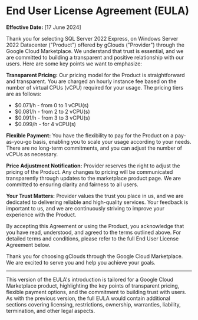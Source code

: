 # End User License Agreement (EULA)

**Effective Date:** [17 June 2024]

Thank you for selecting SQL Server 2022 Express, on Windows Server 2022 Datacenter ("Product") offered by gClouds ("Provider") through the Google Cloud Marketplace. We understand that trust is essential, and we are committed to building a transparent and positive relationship with our users. Here are some key points we want to emphasize:

**Transparent Pricing:** Our pricing model for the Product is straightforward and transparent. You are charged an hourly instance fee based on the number of virtual CPUs (vCPU) required for your usage. The pricing tiers are as follows:
- $0.071/h - from 0 to 1 vCPU(s)
- $0.081/h - from 2 to 2 vCPU(s)
- $0.091/h - from 3 to 3 vCPU(s)
- $0.099/h - for 4 vCPU(s)

**Flexible Payment:** You have the flexibility to pay for the Product on a pay-as-you-go basis, enabling you to scale your usage according to your needs. There are no long-term commitments, and you can adjust the number of vCPUs as necessary.

**Price Adjustment Notification:** Provider reserves the right to adjust the pricing of the Product. Any changes to pricing will be communicated transparently through updates to the marketplace product page. We are committed to ensuring clarity and fairness to all users.

**Your Trust Matters:** Provider values the trust you place in us, and we are dedicated to delivering reliable and high-quality services. Your feedback is important to us, and we are continuously striving to improve your experience with the Product.

By accepting this Agreement or using the Product, you acknowledge that you have read, understood, and agreed to the terms outlined above. For detailed terms and conditions, please refer to the full End User License Agreement below.

Thank you for choosing gClouds through the Google Cloud Marketplace. We are excited to serve you and help you achieve your goals.

---

This version of the EULA's introduction is tailored for a Google Cloud Marketplace product, highlighting the key points of transparent pricing, flexible payment options, and the commitment to building trust with users. As with the previous version, the full EULA would contain additional sections covering licensing, restrictions, ownership, warranties, liability, termination, and other legal aspects.
